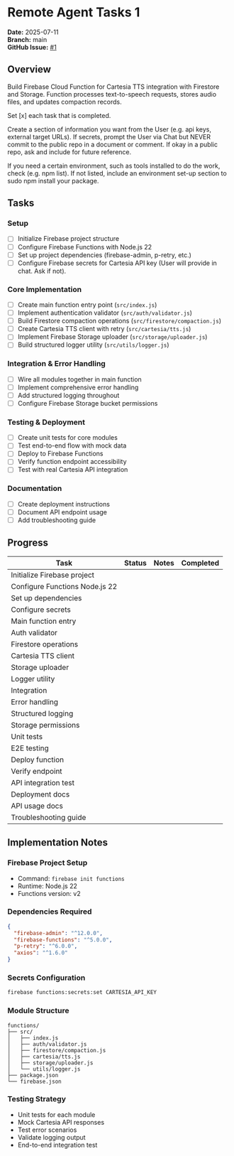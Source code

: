 # Remote Agent Tasks 1

**Date:** 2025-07-11  
**Branch:** main  
**GitHub Issue:** [#1](https://github.com/timfong888/cartesia-firebase-function/issues/1)

## Overview
Build Firebase Cloud Function for Cartesia TTS integration with Firestore and Storage. Function processes text-to-speech requests, stores audio files, and updates compaction records.

Set [x] each task that is completed. 

Create a section of information you want from the User (e.g. api keys, external target URLs). If secrets, prompt the User via Chat but NEVER commit to the public repo in a document or comment.  If okay in a public repo, ask and include for future reference.

If you need a certain environment, such as tools installed to do the work, check (e.g. npm list). If not listed, include an environment set-up section to sudo npm install your package.

## Tasks

### Setup
- [ ] Initialize Firebase project structure
- [ ] Configure Firebase Functions with Node.js 22
- [ ] Set up project dependencies (firebase-admin, p-retry, etc.)
- [ ] Configure Firebase secrets for Cartesia API key (User will provide in chat. Ask if not).

### Core Implementation
- [ ] Create main function entry point (`src/index.js`)
- [ ] Implement authentication validator (`src/auth/validator.js`)
- [ ] Build Firestore compaction operations (`src/firestore/compaction.js`)
- [ ] Create Cartesia TTS client with retry (`src/cartesia/tts.js`)
- [ ] Implement Firebase Storage uploader (`src/storage/uploader.js`)
- [ ] Build structured logger utility (`src/utils/logger.js`)

### Integration & Error Handling
- [ ] Wire all modules together in main function
- [ ] Implement comprehensive error handling
- [ ] Add structured logging throughout
- [ ] Configure Firebase Storage bucket permissions

### Testing & Deployment
- [ ] Create unit tests for core modules
- [ ] Test end-to-end flow with mock data
- [ ] Deploy to Firebase Functions
- [ ] Verify function endpoint accessibility
- [ ] Test with real Cartesia API integration

### Documentation
- [ ] Create deployment instructions
- [ ] Document API endpoint usage
- [ ] Add troubleshooting guide

## Progress

| Task | Status | Notes | Completed |
|------|--------|-------|-----------|
| Initialize Firebase project | | | |
| Configure Functions Node.js 22 | | | |
| Set up dependencies | | | |
| Configure secrets | | | |
| Main function entry | | | |
| Auth validator | | | |
| Firestore operations | | | |
| Cartesia TTS client | | | |
| Storage uploader | | | |
| Logger utility | | | |
| Integration | | | |
| Error handling | | | |
| Structured logging | | | |
| Storage permissions | | | |
| Unit tests | | | |
| E2E testing | | | |
| Deploy function | | | |
| Verify endpoint | | | |
| API integration test | | | |
| Deployment docs | | | |
| API usage docs | | | |
| Troubleshooting guide | | | |

## Implementation Notes

### Firebase Project Setup
- Command: `firebase init functions`
- Runtime: Node.js 22
- Functions version: v2

### Dependencies Required
```json
{
  "firebase-admin": "^12.0.0",
  "firebase-functions": "^5.0.0",
  "p-retry": "^6.0.0",
  "axios": "^1.6.0"
}
```

### Secrets Configuration
```bash
firebase functions:secrets:set CARTESIA_API_KEY
```

### Module Structure
```
functions/
├── src/
│   ├── index.js
│   ├── auth/validator.js
│   ├── firestore/compaction.js
│   ├── cartesia/tts.js
│   ├── storage/uploader.js
│   └── utils/logger.js
├── package.json
└── firebase.json
```

### Testing Strategy
- Unit tests for each module
- Mock Cartesia API responses
- Test error scenarios
- Validate logging output
- End-to-end integration test
